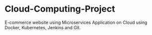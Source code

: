 # Cloud-Computing-Project
E-commerce website using Microservices  Application on Cloud using Docker, Kubernetes, Jenkins and Git.
